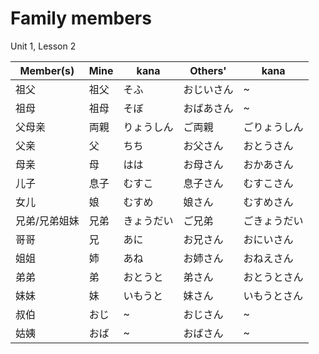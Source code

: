 Family members
==============
Unit 1, Lesson 2

| Member(s)| Mine   | kana | Others'  | kana 
|----------|-------|------|-----|------
| 祖父		|	祖父	| そふ |	おじいさん| ~
| 祖母		|	祖母	|	そぼ | おばあさん| ~
| 父母亲	|	両親	|	りょうしん | ご両親	 | ごりょうしん
| 父亲		|	父	  |	ちち | お父さん	| おとうさん
| 母亲		|	 母	| はは	|お母さん| おかあさん
| 儿子		|	息子	| むすこ |息子さん| むすこさん
| 女儿		|	娘	|	むすめ |娘さん| むすめさん
| 兄弟/兄弟姐妹	|兄弟	| きょうだい |	ご兄弟| ごきょうだい
| 哥哥		|	兄	| あに	|お兄さん| おにいさん
| 姐姐		|	姉	|	あね　|お姉さん| おねえさん
| 弟弟		|	弟	|	おとうと | 弟さん | おとうとさん
| 妹妹		|	妹	|	いもうと |妹さん|  いもうとさん
| 叔伯		|	おじ	|	~ |おじさん| ~
| 姑姨		|	おば	|	~ |おばさん	| ~ 


